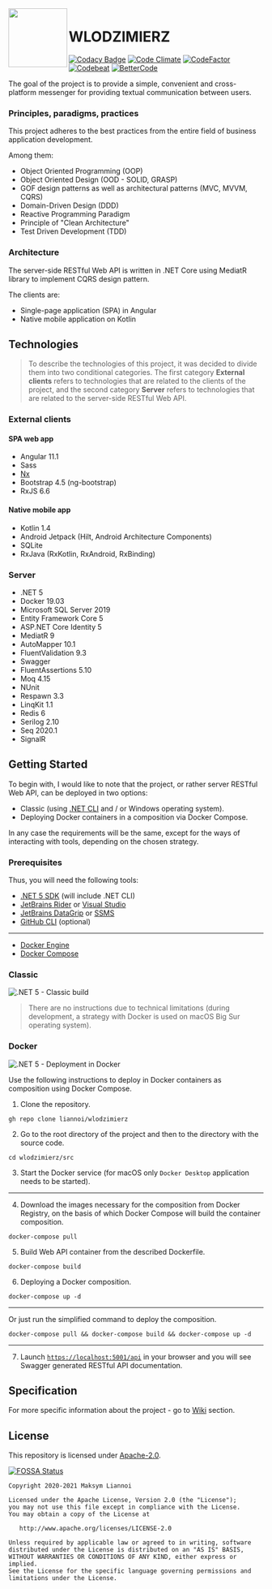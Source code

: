 <img align="left" width="116" height="116" src="https://github.com/liannoi/wlodzimierz/blob/main/img/favicon.ico"/>

# WLODZIMIERZ

[![Codacy Badge](https://api.codacy.com/project/badge/Grade/21ec38ca8a924fce8b34be1398042f0c)](https://app.codacy.com/gh/liannoi/wlodzimierz?utm_source=github.com&utm_medium=referral&utm_content=liannoi/wlodzimierz&utm_campaign=Badge_Grade)
[![Code Climate](https://api.codeclimate.com/v1/badges/d20791e6eae10de3149c/maintainability)](https://codeclimate.com/github/liannoi/wlodzimierz/maintainability)
[![CodeFactor](https://www.codefactor.io/repository/github/liannoi/wlodzimierz/badge)](https://www.codefactor.io/repository/github/liannoi/wlodzimierz)
[![Codebeat](https://codebeat.co/badges/9fb05993-a47e-49f1-8a70-656cb9ddaa57)](https://codebeat.co/projects/github-com-liannoi-wlodzimierz-main)
[![BetterCode](https://bettercodehub.com/edge/badge/liannoi/wlodzimierz?branch=main)](https://bettercodehub.com/)

The goal of the project is to provide a simple, convenient and cross-platform
messenger for providing textual communication between users.

### Principles, paradigms, practices

This project adheres to the best practices from the entire field of business
application development.

Among them:

- Object Oriented Programming (OOP)
- Object Oriented Design (OOD - SOLID, GRASP)
- GOF design patterns as well as architectural patterns (MVC, MVVM, CQRS)
- Domain-Driven Design (DDD)
- Reactive Programming Paradigm
- Principle of "Clean Architecture"
- Test Driven Development (TDD)

### Architecture

The server-side RESTful Web API is written in .NET Core using MediatR library
to implement CQRS design pattern.

The clients are:

- Single-page application (SPA) in Angular
- Native mobile application on Kotlin

## Technologies

> To describe the technologies of this project, it was decided to divide them
> into two conditional categories. The first category **External clients**
> refers to technologies that are related to the clients of the project, and
> the second category **Server** refers to technologies that are related to the
> server-side RESTful Web API.

### External clients

#### SPA web app

- Angular 11.1
- Sass
- [Nx](https://nx.dev/)
- Bootstrap 4.5 (ng-bootstrap)
- RxJS 6.6

#### Native mobile app

- Kotlin 1.4
- Android Jetpack (Hilt, Android Architecture Components)
- SQLite
- RxJava (RxKotlin, RxAndroid, RxBinding)

### Server

- .NET 5
- Docker 19.03
- Microsoft SQL Server 2019
- Entity Framework Core 5
- ASP.NET Core Identity 5
- MediatR 9
- AutoMapper 10.1
- FluentValidation 9.3
- Swagger
- FluentAssertions 5.10
- Moq 4.15
- NUnit
- Respawn 3.3
- LinqKit 1.1
- Redis 6
- Serilog 2.10
- Seq 2020.1
- SignalR

## Getting Started

To begin with, I would like to note that the project, or rather server RESTful
Web API, can be deployed in two options:

- Classic (using [.NET CLI](https://docs.microsoft.com/en-us/dotnet/core/tools) and / or Windows operating system).
- Deploying Docker containers in a composition via Docker Compose.

In any case the requirements will be the same, except for the ways of
interacting with tools, depending on the chosen strategy.

### Prerequisites

Thus, you will need the following tools:

- [.NET 5 SDK](https://dotnet.microsoft.com/download) (will include .NET CLI)
- [JetBrains Rider](https://www.jetbrains.com/rider/download) or [Visual Studio](https://visualstudio.microsoft.com/downloads)
- [JetBrains DataGrip](https://www.jetbrains.com/datagrip/download) or [SSMS](https://docs.microsoft.com/en-us/sql/ssms/download-sql-server-management-studio-ssms?view=sql-server-ver15)
- [GitHub CLI](https://cli.github.com) (optional)

---

- [Docker Engine](https://docs.docker.com/get-docker)
- [Docker Compose](https://docs.docker.com/compose/install)

### Classic

![.NET 5 - Classic build](https://github.com/liannoi/wlodzimierz/workflows/.NET%205%20-%20Classic%20build/badge.svg)

> There are no instructions due to technical limitations (during development, a
> strategy with Docker is used on macOS Big Sur operating system).

### Docker

![.NET 5 - Deployment in Docker](https://github.com/liannoi/wlodzimierz/workflows/.NET%205%20-%20Deployment%20in%20Docker/badge.svg)

Use the following instructions to deploy in Docker containers as composition
using Docker Compose.

1. Clone the repository.

```
gh repo clone liannoi/wlodzimierz
```

2. Go to the root directory of the project and then to the directory with the source code.

```
cd wlodzimierz/src
```

3. Start the Docker service (for macOS only ```Docker Desktop``` application needs to be started).

---

4. Download the images necessary for the composition from Docker Registry, on the basis of which Docker Compose will build the container composition.

```
docker-compose pull
```

5. Build Web API container from the described Dockerfile.

```
docker-compose build
```

6. Deploying a Docker composition.

```
docker-compose up -d
```

---

Or just run the simplified command to deploy the composition.

```
docker-compose pull && docker-compose build && docker-compose up -d
```

---

7. Launch [```https://localhost:5001/api```](https://localhost:5001/api) in your browser and you will see Swagger generated RESTful API documentation.

## Specification

For more specific information about the project - go to [Wiki](https://github.com/liannoi/wlodzimierz/wiki) section.

## License

This repository is licensed under
[Apache-2.0](https://github.com/liannoi/wlodzimierz/blob/main/LICENSE).

[![FOSSA Status](https://app.fossa.com/api/projects/git%2Bgithub.com%2Fliannoi%2Fwlodzimierz.svg?type=large)](https://app.fossa.com/projects/git%2Bgithub.com%2Fliannoi%2Fwlodzimierz?ref=badge_large)

```
Copyright 2020-2021 Maksym Liannoi

Licensed under the Apache License, Version 2.0 (the "License");
you may not use this file except in compliance with the License.
You may obtain a copy of the License at

   http://www.apache.org/licenses/LICENSE-2.0

Unless required by applicable law or agreed to in writing, software
distributed under the License is distributed on an "AS IS" BASIS,
WITHOUT WARRANTIES OR CONDITIONS OF ANY KIND, either express or implied.
See the License for the specific language governing permissions and
limitations under the License.
```
